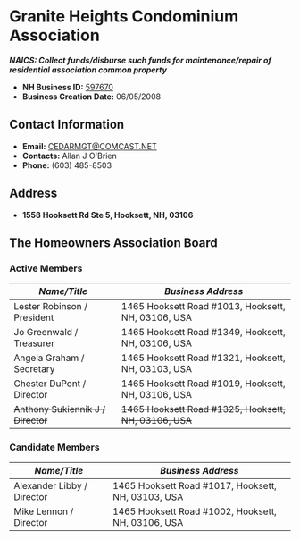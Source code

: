 # Granite Heights Condominium Association
***NAICS: Collect funds/disburse such funds for maintenance/repair of residential association common property***

- **NH Business ID:** [597670](https://quickstart.sos.nh.gov/online/BusinessInquire/BusinessInformation?businessID=412017)
- **Business Creation Date:** 06/05/2008

## Contact Information
- **Email:** [CEDARMGT@COMCAST.NET](mailto:CEDARMGT@COMCAST.NET)
- **Contacts:** Allan J O'Brien
- **Phone:** (603) 485-8503

## Address
- **1558 Hooksett Rd Ste 5, Hooksett, NH, 03106**

## The Homeowners Association Board

### Active Members
*Name/Title*          | *Business Address*
--------------------- | ---------------------------------------
Lester Robinson / President | 1465 Hooksett Road #1013, Hooksett, NH, 03106, USA
Jo Greenwald / Treasurer    | 1465 Hooksett Road #1349, Hooksett, NH, 03106, USA
Angela Graham / Secretary   | 1465 Hooksett Road #1321, Hooksett, NH, 03103, USA
Chester DuPont / Director   | 1465 Hooksett Road #1019, Hooksett, NH, 03106, USA
<strike>Anthony Sukiennik J / Director</strike> | <strike>1465 Hooksett Road #1325, Hooksett, NH, 03106, USA</strike>

### Candidate Members
*Name/Title*                 | *Business Address*
---------------------------- | ---------------------------------------
Alexander Libby / Director   | 1465 Hooksett Road #1017, Hooksett, NH, 03103, USA
Mike Lennon / Director       | 1465 Hooksett Road #1002, Hooksett, NH, 03106, USA
